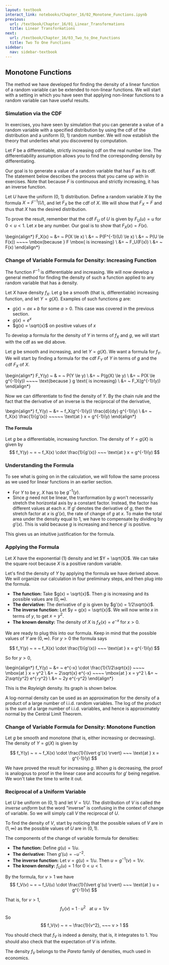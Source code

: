 ```yaml
---
layout: textbook
interact_link: notebooks/Chapter_16/02_Monotone_Functions.ipynb
previous:
  url: /textbook/Chapter_16/01_Linear_Transformations
  title: Linear Transformations
next:
  url: /textbook/Chapter_16/03_Two_to_One_Functions
  title: Two To One Functions
sidebar:
  nav: sidebar-textbook
---
```


## Monotone Functions ##

The method we have developed for finding the density of a linear function of a random variable can be extended to non-linear functions. We will start with a setting in which you have seen that applying non-linear functions to a random variable can have useful results.

### Simulation via the CDF ###
In exercises, you have seen by simulation that you can generate a value of a random variable with a specified distribution by using the cdf of the distribution and a uniform (0, 1) random number. We will now establish the theory that underlies what you discovered by computation. 

Let $F$ be a differentiable, strictly increasing cdf on the real number line. The differentiability assumption allows you to find the corresponding density by differentiating. 

Our goal is to generate a value of a random variable that has $F$ as its cdf. The statement below describes the process that you came up with in exercises. Note that because $F$ is continuous and strictly increasing, it has an inverse function.

Let $U$ have the uniform (0, 1) distribution. Define a random variable $X$ by the formula $X = F^{-1}(U)$, and let $F_X$ be the cdf of $X$. We will show that $F_X = F$ and thus that $X$ has the desired distribution.

To prove the result, remember that the cdf $F_U$ of $U$ is given by $F_U(u) = u$ for $0 < u < 1$. Let $x$ be any number. Our goal is to show that $F_X(x) = F(x)$.

\begin{align*}
F_X(x) ~ &= ~ P(X \le x) \\
&= ~ P(F^{-1}(U) \le x) \\
&= ~ P(U \le F(x)) ~~~~ \mbox{because } F \mbox{ is increasing} \\
&= ~ F_U(F(x)) \\
&= ~ F(x)
\end{align*}

### Change of Variable Formula for Density: Increasing Function ###
The function $F^{-1}$ is differentiable and increasing. We will now develop a general method for finding the density of such a function applied to any random variable that has a density.

Let $X$ have density $f_X$. Let $g$ be a smooth (that is, differentiable) increasing function, and let $Y = g(X)$. Examples of such functions $g$ are:

- $g(x) = ax + b$ for some $a > 0$. This case was covered in the previous section.
- $g(x) = e^x$
- $g(x) = \sqrt{x}$ on positive values of $x$

To develop a formula for the density of $Y$ in terms of $f_X$ and $g$, we will start with the cdf as we did above.

Let $g$ be smooth and increasing, and let $Y = g(X)$. We want a formula for $f_Y$. We will start by finding a formula for the cdf $F_Y$ of $Y$ in terms of $g$ and the cdf $F_X$ of $X$.

\begin{align*}
F_Y(y) ~ & = ~ P(Y \le y) \\
&= ~ P(g(X) \le y) \\
&= ~ P(X \le g^{-1}(y)) ~~~~ \text{because } g \text{ is increasing} \\
&= ~ F_X(g^{-1}(y))
\end{align*}

Now we can differentiate to find the density of $Y$. By the chain rule and the fact that the derivative of an inverse is the reciprocal of the derivative,

\begin{align*}
f_Y(y) ~ &= ~ f_X(g^{-1}(y)) \frac{d}{dy} g^{-1}(y) \\
&= ~ f_X(x) \frac{1}{g'(x)} ~~~~~ \text{at } x = g^{-1}(y)
\end{align*}

#### The Formula ####
Let $g$ be a differentiable, increasing function. The density of $Y = g(X)$ is given by
$$
f_Y(y) ~ = ~ f_X(x) \cdot \frac{1}{g'(x)} ~~~ \text{at } x = g^{-1}(y)
$$

### Understanding the Formula ###
To see what is going on in the calculation, we will follow the same process as we used for linear functions in an earlier section.
- For $Y$ to be $y$, $X$ has to be $g^{-1}(y)$.
- Since $g$ need not be linear, the tranformation by $g$ won't necessarily stretch the horizontal axis by a constant factor. Instead, the factor has different values at each $x$. If $g'$ denotes the derivative of $g$, then the stretch factor at $x$ is $g'(x)$, the rate of change of $g$ at $x$. To make the total area under the density equal to 1, we have to compensate by dividing by $g'(x)$. This is valid because $g$ is increasing and hence $g'$ is positive.

This gives us an intuitive justification for the formula.

### Applying the Formula ###
Let $X$ have the exponential (1) density and let $Y = \sqrt{X}$. We can take the square root because $X$ is a positive random variable. 

Let's find the density of $Y$ by applying the formula we have derived above. We will organize our calculation in four preliminary steps, and then plug into the formula.

- **The function:** Take $g(x) = \sqrt{x}$. Then $g$ is increasing and its possible values are $(0, \infty)$.
- **The derviative:** The derivative of $g$ is given by $g'(x) = 1/2\sqrt{x}$.
- **The inverse function:** Let $y = g(x) = \sqrt{x}$. We will now write $x$ in terms of $y$, to get $x = y^2$.
- **The known density:** The density of $X$ is $f_X(x) = e^{-x}$ for $x > 0$.

We are ready to plug this into our formula. Keep in mind that the possible values of $Y$ are $(0, \infty)$. For $y > 0$ the formula says

$$
f_Y(y) ~ = ~ f_X(x) \cdot \frac{1}{g'(x)} ~~~ \text{at } x = g^{-1}(y)
$$

So for $y > 0$,

\begin{align*}
f_Y(y) ~ &= ~ e^{-x} \cdot \frac{1}{1/2\sqrt{x}} ~~~~ \mbox{at } x = y^2 \\
&= ~ 2\sqrt{x} e^{-x} ~~~~ \mbox{at } x = y^2 \\
&= ~ 2\sqrt{y^2} e^{-y^2} \\
&= ~ 2y e^{-y^2}
\end{align*}

This is the *Rayleigh* density. Its graph is shown below.

A log-normal density can be used as an approximation for the density of a product of a large number of i.i.d. random variables. The log of the product is the sum of a large number of i.i.d. variables, and hence is approximately normal by the Central Limit Theorem.

### Change of Variable Formula for Density: Monotone Function ###
Let $g$ be smooth and monotone (that is, either increasing or decreasing). The density of $Y = g(X)$ is given by

$$
f_Y(y) ~ = ~ f_X(x) \cdot \frac{1}{\lvert g'(x) \rvert} ~~~ \text{at } x = g^{-1}(y)
$$

We have proved the result for increasing $g$. When $g$ is decreasing, the proof is analogous to proof in the linear case and accounts for $g'$ being negative. We won't take the time to write it out.

### Reciprocal of a Uniform Variable ###
Let $U$ be uniform on $(0, 1)$ and let $V = 1/U$. The distribution of $V$ is called the *inverse uniform* but the word "inverse" is confusing in the context of change of variable. So we will simply call $V$ the reciprocal of $U$.

To find the density of $V$, start by noticing that the possible values of $V$ are in $(1, \infty)$ as the possible values of $U$ are in $(0, 1)$.

The components of the change of variable formula for densities:
- **The function:** Define $g(u) = 1/u$.
- **The derivative:** Then $g'(u) = -u^{-2}$.
- **The inverse function:** Let $v = g(u) = 1/u$. Then $u = g^{-1}(v) = 1/v$.
- **The known density:** $f_U(u) = 1$ for $0 < u < 1$.

By the formula, for $v > 1$ we have
$$
f_V(v) ~ = ~ f_U(u) \cdot \frac{1}{\lvert g'(u) \rvert} ~~~ \text{at } u = g^{-1}(v)
$$

That is, for $v > 1$,
$$
f_V(v) ~ = ~ 1 \cdot u^2 ~~~ \text{at } u = 1/v
$$
So 
$$
f_V(v) ~ = ~ \frac{1}{v^2}, ~~~ v > 1
$$

You should check that $f_V$ is indeed a density, that is, it integrates to 1. You should also check that the expectation of $V$ is infinite.

The density $f_V$ belongs to the *Pareto* family of densities, much used in economics.
